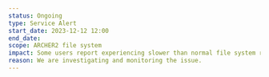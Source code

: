 ```yaml
---
status: Ongoing
type: Service Alert
start_date: 2023-12-12 12:00
end_date: 
scope: ARCHER2 file system 
impact: Some users report experiencing slower than normal file system response
reason: We are investigating and monitoring the issue.
---
```

